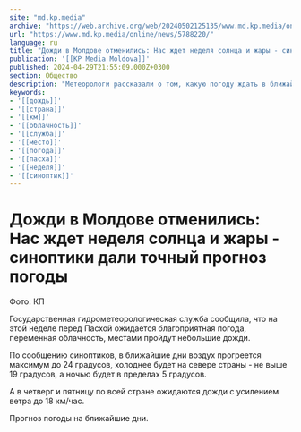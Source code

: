```yaml
---
site: "md.kp.media"
archive: "https://web.archive.org/web/20240502125135/www.md.kp.media/online/news/5788220/"
url: "https://www.md.kp.media/online/news/5788220/"
language: ru
title: "Дожди в Молдове отменились: Нас ждет неделя солнца и жары - синоптики дали точный прогноз погоды"
publication: '[[KP Media Moldova]]'
published: 2024-04-29T21:55:09.000Z+0300
section: Общество
description: "Метеорологи рассказали о том, какую погоду ждать в ближайшие дни"
keywords:
- '[[дождь]]'
- '[[страна]]'
- '[[км]]'
- '[[облачность]]'
- '[[служба]]'
- '[[место]]'
- '[[погода]]'
- '[[пасха]]'
- '[[неделя]]'
- '[[синоптик]]'
---
```


# Дожди в Молдове отменились: Нас ждет неделя солнца и жары - синоптики дали точный прогноз погоды

Фото: КП

Государственная гидрометеорологическая служба сообщила, что на этой неделе перед Пасхой ожидается благоприятная погода, переменная облачность, местами пройдут небольшие дожди.

По сообщению синоптиков, в ближайшие дни воздух прогреется максимум до 24 градусов, холоднее будет на севере страны - не выше 19 градусов, а ночью будет в пределах 5 градусов.

А в четверг и пятницу по всей стране ожидаются дожди с усилением ветра до 18 км/час.

Прогноз погоды на ближайшие дни.